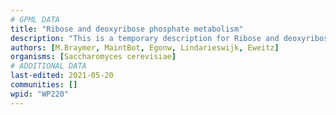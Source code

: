 ```yaml
---
# GPML DATA
title: "Ribose and deoxyribose phosphate metabolism"
description: "This is a temporary description for Ribose and deoxyribose phosphate metabolism"
authors: [M.Braymer, MaintBot, Egonw, Lindarieswijk, Eweitz]
organisms: [Saccharomyces cerevisiae]
# ADDITIONAL DATA
last-edited: 2021-05-20
communities: []
wpid: "WP220"
---
```

